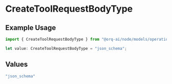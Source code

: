 # CreateToolRequestBodyType

## Example Usage

```typescript
import { CreateToolRequestBodyType } from "@orq-ai/node/models/operations";

let value: CreateToolRequestBodyType = "json_schema";
```

## Values

```typescript
"json_schema"
```